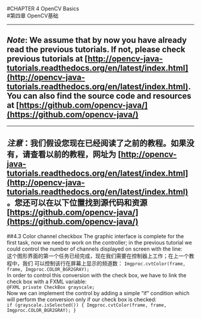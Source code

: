 #CHAPTER 4 OpenCV Basics  
#第四章 OpenCV基础

---
***Note***: We assume that by now you have already read the previous tutorials. If not, please check previous tutorials at
[http://opencv-java-tutorials.readthedocs.org/en/latest/index.html](http://opencv-java-tutorials.readthedocs.org/en/latest/index.html). You can also find the source code and resources at
[https://github.com/opencv-java/](https://github.com/opencv-java/)
---

---
***注意***：我们假设您现在已经阅读了之前的教程。如果没有，请查看以前的教程，网址为
[http://opencv-java-tutorials.readthedocs.org/en/latest/index.html](http://opencv-java-tutorials.readthedocs.org/en/latest/index.html) 。您还可以在以下位置找到源代码和资源
[https://github.com/opencv-java/](https://github.com/opencv-java/)
---

##4.3 Color channel checkbox
The graphic interface is complete for the first task, now we need to work on the controller; in the previous tutorial we
could control the number of channels displayed on screen with the line:  
这个图形界面的第一个任务已经完成，现在我们需要在控制器上工作；在上一个教程中，我们
可以控制该行在屏幕上显示的频道数：
`
Imgproc.cvtColor(frame, frame, Imgproc.COLOR_BGR2GRAY);
`  
In order to control this conversion with the check box, we have to link the check box with a FXML variable:  
`@FXML
private CheckBox grayscale;`  
Now we can implement the control by adding a simple “if” condition which will perform the conversion only if our
check box is checked:  
`if (grayscale.isSelected())
{
Imgproc.cvtColor(frame, frame, Imgproc.COLOR_BGR2GRAY);
}`  
